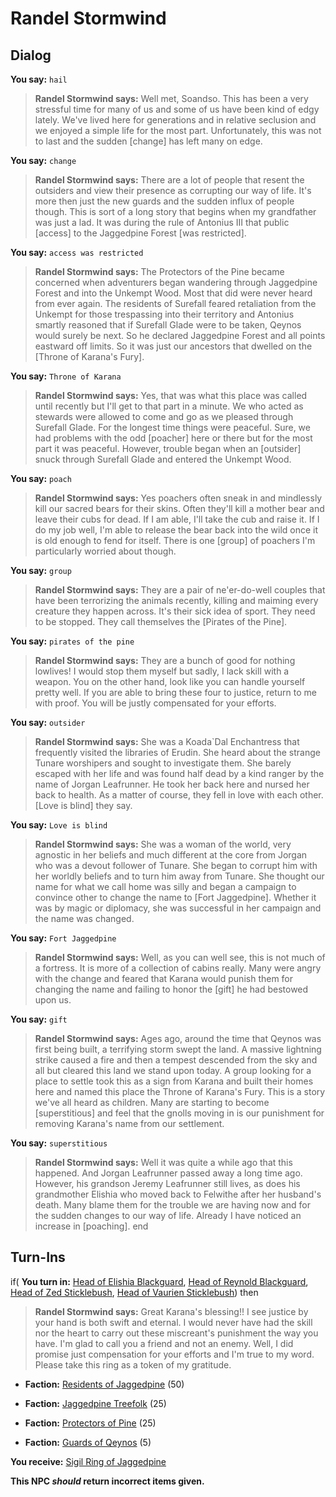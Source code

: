 # Randel Stormwind



## Dialog

**You say:** `hail`



>**Randel Stormwind says:** Well met, Soandso. This has been a very stressful time for many of us and some of us have been kind of edgy lately. We've lived here for generations and in relative seclusion and we enjoyed a simple life for the most part. Unfortunately, this was not to last and the sudden [change] has left many on edge.

**You say:** `change`



>**Randel Stormwind says:** There are a lot of people that resent the outsiders and view their presence as corrupting our way of life. It's more then just the new guards and the sudden influx of people though. This is sort of a long story that begins when my grandfather was just a lad. It was during the rule of Antonius III that public [access] to the Jaggedpine Forest [was restricted].

**You say:** `access was restricted`



>**Randel Stormwind says:** The Protectors of the Pine became concerned when adventurers began wandering through Jaggedpine Forest and into the Unkempt Wood. Most that did were never heard from ever again. The residents of Surefall feared retaliation from the Unkempt for those trespassing into their territory and Antonius smartly reasoned that if Surefall Glade were to be taken, Qeynos would surely be next. So he declared Jaggedpine Forest and all points eastward off limits. So it was just our ancestors that dwelled on the [Throne of Karana's Fury].

**You say:** `Throne of Karana`



>**Randel Stormwind says:** Yes, that was what this place was called until recently but I'll get to that part in a minute. We who acted as stewards were allowed to come and go as we pleased through Surefall Glade. For the longest time things were peaceful. Sure, we had problems with the odd [poacher] here or there but for the most part it was peaceful. However, trouble began when an [outsider] snuck through Surefall Glade and entered the Unkempt Wood.

**You say:** `poach`



>**Randel Stormwind says:** Yes poachers often sneak in and mindlessly kill our sacred bears for their skins. Often they'll kill a mother bear and leave their cubs for dead. If I am able, I'll take the cub and raise it. If I do my job well, I'm able to release the bear back into the wild once it is old enough to fend for itself. There is one [group] of poachers I'm particularly worried about though.

**You say:** `group`



>**Randel Stormwind says:** They are a pair of ne'er-do-well couples that have been terrorizing the animals recently, killing and maiming every creature they happen across. It's their sick idea of sport. They need to be stopped. They call themselves the [Pirates of the Pine].

**You say:** `pirates of the pine`



>**Randel Stormwind says:** They are a bunch of good for nothing lowlives! I would stop them myself but sadly, I lack skill with a weapon. You on the other hand, look like you can handle yourself pretty well. If you are able to bring these four to justice, return to me with proof. You will be justly compensated for your efforts.

**You say:** `outsider`



>**Randel Stormwind says:** She was a Koada\`Dal Enchantress that frequently visited the libraries of Erudin. She heard about the strange Tunare worshipers and sought to investigate them. She barely escaped with her life and was found half dead by a kind ranger by the name of Jorgan Leafrunner. He took her back here and nursed her back to health. As a matter of course, they fell in love with each other. [Love is blind] they say.

**You say:** `Love is blind`



>**Randel Stormwind says:** She was a woman of the world, very agnostic in her beliefs and much different at the core from Jorgan who was a devout follower of Tunare. She began to corrupt him with her worldly beliefs and to turn him away from Tunare. She thought our name for what we call home was silly and began a campaign to convince other to change the name to [Fort Jaggedpine]. Whether it was by magic or diplomacy, she was successful in her campaign and the name was changed.

**You say:** `Fort Jaggedpine`



>**Randel Stormwind says:** Well, as you can well see, this is not much of a fortress. It is more of a collection of cabins really. Many were angry with the change and feared that Karana would punish them for changing the name and failing to honor the [gift] he had bestowed upon us.

**You say:** `gift`



>**Randel Stormwind says:** Ages ago, around the time that Qeynos was first being built, a terrifying storm swept the land. A massive lightning strike caused a fire and then a tempest descended from the sky and all but cleared this land we stand upon today. A group looking for a place to settle took this as a sign from Karana and built their homes here and named this place the Throne of Karana's Fury. This is a story we've all heard as children. Many are starting to become [superstitious] and feel that the gnolls moving in is our punishment for removing Karana's name from our settlement.

**You say:** `superstitious`



>**Randel Stormwind says:** Well it was quite a while ago that this happened. And Jorgan Leafrunner passed away a long time ago. However, his grandson Jeremy Leafrunner still lives, as does his grandmother Elishia who moved back to Felwithe after her husband's death. Many blame them for the trouble we are having now and for the sudden changes to our way of life. Already I have noticed an increase in [poaching].
end

## Turn-Ins





if( **You turn in:** [Head of Elishia Blackguard](/item/9270), [Head of Reynold Blackguard](/item/9271), [Head of Zed Sticklebush](/item/9272), [Head of Vaurien Sticklebush](/item/9273)) then


>**Randel Stormwind says:** Great Karana's blessing!! I see justice by your hand is both swift and eternal. I would never have had the skill nor the heart to carry out these miscreant's punishment the way you have. I'm glad to call you a friend and not an enemy. Well, I did promise just compensation for your efforts and I'm true to my word. Please take this ring as a token of my gratitude.


* __Faction:__ [Residents of Jaggedpine](/faction/1597) (50)


* __Faction:__ [Jaggedpine Treefolk](/faction/272) (25)


* __Faction:__ [Protectors of Pine](/faction/302) (25)


* __Faction:__ [Guards of Qeynos](/faction/262) (5)


 **You receive:**  [Sigil Ring of Jaggedpine](/item/9226) 

**This NPC *should* return incorrect items given.**
